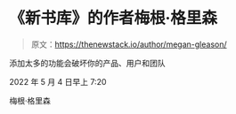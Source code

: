 # 《新书库》的作者梅根·格里森

> 原文：<https://thenewstack.io/author/megan-gleason/>

添加太多的功能会破坏你的产品、用户和团队

2022 年 5 月 4 日早上 7:20

梅根·格里森